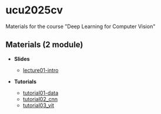 # ucu2025cv

Materials for the course "Deep Learning for Computer Vision"


## Materials (2 module)

* **Slides**

    - [lecture01-intro](https://github.com/lyubonko/ucu2025cv/blob/main/lectures/lecture01_intro.pdf?raw=true)

*  **Tutorials**
  
    - [tutorial01-data](https://colab.research.google.com/github/lyubonko/ucu2025cv/blob/main/tutorials/tutorial01_data.ipynb)
    - [tutorial02_cnn](https://colab.research.google.com/github/lyubonko/ucu2025cv/blob/main/tutorials/tutorial02_cnn.ipynb)
    - [tutorial03_vit](https://colab.research.google.com/github/lyubonko/ucu2025cv/blob/main/tutorials/tutorial03_vit.ipynb)
  
